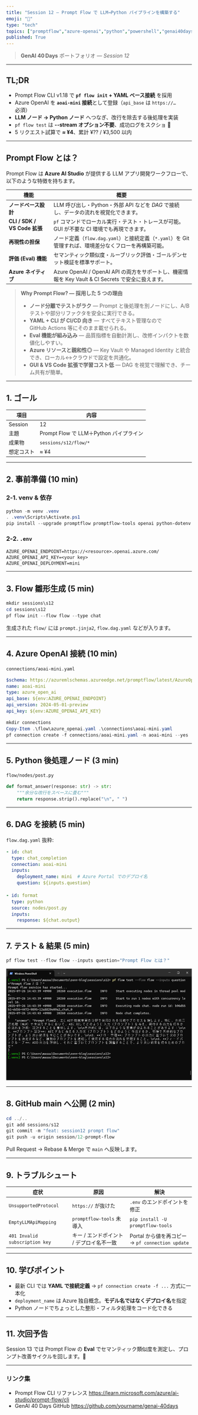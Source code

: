 ```yaml
---
title: "Session 12 — Prompt Flow で LLM→Python パイプラインを構築する"
emoji: "🚦"
type: "tech"
topics: ["promptflow","azure-openai","python","powershell","genai40days"]
published: True
---
```


> **GenAI 40 Days** ポートフォリオ — *Session 12*

---

## TL;DR

- Prompt Flow CLI v1.18 で **`pf flow init` + YAML ベース接続** を採用  
- Azure OpenAI を **`aoai-mini` 接続**として登録（`api_base` は `https://…` 必須）  
- **LLM ノード → Python ノード** へつなぎ、改行を除去する後処理を実装  
- `pf flow test` は **--stream オプション不要**、成功ログをスクショ 📸  
- 5 リクエスト試算で **≈ ¥4**、累計 ¥?? / ¥3,500 以内

* * *

## Prompt Flow とは？

Prompt Flow は **Azure AI Studio** が提供する LLM アプリ開発ワークフローで、以下のような特徴を持ちます。

| 機能 | 概要 |
|------|------|
| **ノードベース設計** | LLM 呼び出し・Python・外部 API などを *DAG* で接続し、データの流れを視覚化できます。 |
| **CLI / SDK / VS Code 拡張** | `pf` コマンドでローカル実行・テスト・トレースが可能。GUI が不要な CI 環境でも再現できます。 |
| **再現性の担保** | ノード定義（`flow.dag.yaml`）と接続定義（`*.yaml`）を Git 管理すれば、環境差分なくフローを再構築可能。 |
| **評価 (Eval) 機能** | セマンティック類似度・ルーブリック評価・ゴールデンセット検証を標準サポート。 |
| **Azure ネイティブ** | Azure OpenAI / OpenAI API の両方をサポートし、機密情報を Key Vault & CI Secrets で安全に扱えます。 |

> **Why Prompt Flow? — 採用した 5 つの理由**
> - **ノード分離でテストがラク** — Prompt と後処理を別ノードにし、A/B テストや部分リファクタを安全に実行できる。
> - **YAML + CLI が CI/CD 向き** — すべてテキスト管理なので GitHub Actions 等にそのまま載せられる。
> - **Eval 機能が組み込み** — 品質指標を自動計測し、改修インパクトを数値化しやすい。
> - **Azure リソースと親和性◎** — Key Vault や Managed Identity と統合でき、ローカル↔クラウドで設定を共通化。
> - **GUI & VS Code 拡張で学習コスト低** — DAG を視覚で理解でき、チーム共有が簡単。

* * *

## 1. ゴール

項目 | 内容  
---|---  
Session | 12  
主題 | Prompt Flow で LLM＋Python パイプライン  
成果物 | `sessions/s12/flow/*`  
想定コスト | ≈ ¥4  

* * *

## 2. 事前準備 (10 min)

### 2‑1. venv & 依存
```powershell
python -m venv .venv
. .venv\Scripts\Activate.ps1
pip install --upgrade promptflow promptflow-tools openai python-dotenv
```

### 2‑2. `.env`
```dotenv
AZURE_OPENAI_ENDPOINT=https://<resource>.openai.azure.com/
AZURE_OPENAI_API_KEY=<your key>
AZURE_OPENAI_DEPLOYMENT=mini
```

* * *

## 3. Flow 雛形生成 (5 min)
```powershell
mkdir sessions\s12
cd sessions\s12
pf flow init --flow flow --type chat
```
生成された `flow/` には `prompt.jinja2`, `flow.dag.yaml` などが入ります。

* * *

## 4. Azure OpenAI 接続 (10 min)

`connections/aoai-mini.yaml`
```yaml
$schema: https://azuremlschemas.azureedge.net/promptflow/latest/AzureOpenAIConnection.schema.json
name: aoai-mini
type: azure_open_ai
api_base: ${env:AZURE_OPENAI_ENDPOINT}
api_version: 2024-05-01-preview
api_key: ${env:AZURE_OPENAI_API_KEY}
```

```powershell
mkdir connections
Copy-Item .\flow\azure_openai.yaml .\connections\aoai-mini.yaml
pf connection create -f connections/aoai-mini.yaml -n aoai-mini --yes
```

* * *

## 5. Python 後処理ノード (3 min)

`flow/nodes/post.py`
```python
def format_answer(response: str) -> str:
    """余分な改行をスペースに畳む"""
    return response.strip().replace("\n", " ")
```

* * *

## 6. DAG を接続 (5 min)

`flow.dag.yaml` 抜粋:
```yaml
- id: chat
  type: chat_completion
  connection: aoai-mini
  inputs:
    deployment_name: mini  # Azure Portal でのデプロイ名
    question: ${inputs.question}

- id: format
  type: python
  source: nodes/post.py
  inputs:
    response: ${chat.output}
```

* * *

## 7. テスト & 結果 (5 min)
```powershell
pf flow test --flow flow --inputs question="Prompt Flow とは？"
```
![テスト実行結果](/images/s12-flow-test.png)

* * *

## 8. GitHub main へ公開 (2 min)
```powershell
cd ../..
git add sessions/s12
git commit -m "feat: session12 prompt flow"
git push -u origin session/12-prompt-flow
```
Pull Request → Rebase & Merge で `main` へ反映します。

* * *

## 9. トラブルシュート

症状 | 原因 | 解決  
---|---|---  
`UnsupportedProtocol` | `https://` が抜けた | `.env` のエンドポイントを修正  
`EmptyLLMApiMapping` | `promptflow-tools` 未導入 | `pip install -U promptflow-tools`  
`401 Invalid subscription key` | キー / エンドポイント / デプロイ名不一致 | Portal から値を再コピー → `pf connection update`  

* * *

## 10. 学びポイント

- 最新 CLI では **YAML で接続定義** → `pf connection create -f ...` 方式に一本化  
- `deployment_name` は Azure 独自概念。**モデル名ではなくデプロイ名**を指定  
- Python ノードでちょっとした整形・フィルタ処理をコード化できる

* * *

## 11. 次回予告

Session 13 では Prompt Flow の **Eval** でセマンティック類似度を測定し、プロンプト改善サイクルを回します。🚀

---

### リンク集
- Prompt Flow CLI リファレンス <https://learn.microsoft.com/azure/ai-studio/prompt-flow/cli>
- GenAI 40 Days GitHub <https://github.com/yourname/genai-40days>

